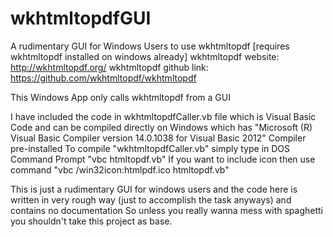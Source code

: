 # wkhtmltopdfGUI
A rudimentary GUI for Windows Users to use wkhtmltopdf [requires wkhtmltopdf installed on windows already]
wkhtmltopdf website: http://wkhtmltopdf.org/
wkhtmltopdf github link: https://github.com/wkhtmltopdf/wkhtmltopdf

This Windows App only calls wkhtmltopdf from a GUI

I have included the code in wkhtmltopdfCaller.vb file which is Visual Basic Code and can be compiled directly on Windows which has "Microsoft (R) Visual Basic Compiler version 14.0.1038 for Visual Basic 2012" Compiler pre-installed
To compile "wkhtmltopdfCaller.vb" simply type in DOS Command Prompt "vbc htmltopdf.vb"
If you want to include icon then use command "vbc /win32icon:htmlpdf.ico htmltopdf.vb"

This is just a rudimentary GUI for windows users and the code here is written in very rough way (just to accomplish the task anyways) and contains no documentation So unless you really wanna mess with spaghetti you shouldn't take this project as base.
